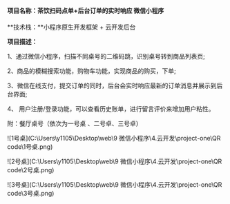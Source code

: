 #### **项目名称：茶饮扫码点单+后台订单的实时响应 微信小程序**

 **技术栈：**小程序原生开发框架 + 云开发后台

 **项目描述：**

1、通过微信小程序，扫描不同桌号的二维码跳，识别桌号转到商品列表页;

2、商品的模糊搜索功能，购物车功能，实现商品的购买，下单;

3、微信在线支付，提交订单的同时，后台会实时响应最新的订单消息并展示到后台界面;

4、 用户注册/登录功能，可以查看历史账单，进行留言评价来增加用户粘性。



附：餐厅桌号（依次为一号桌 、二号卓、三号卓）

![1号桌](C:\Users\y1105\Desktop\web\9 微信小程序\4.云开发\project-one\QR code\1号桌.png)

![2号桌](C:\Users\y1105\Desktop\web\9 微信小程序\4.云开发\project-one\QR code\2号桌.png)

![3号桌](C:\Users\y1105\Desktop\web\9 微信小程序\4.云开发\project-one\QR code\3号桌.png)
